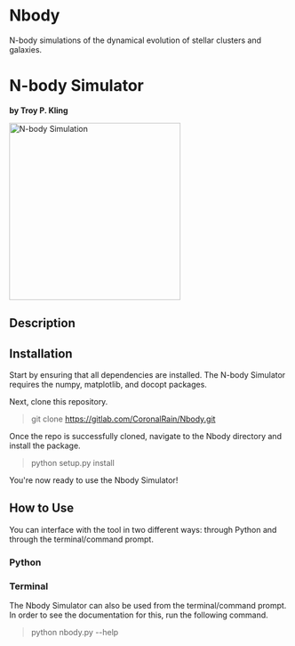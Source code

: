 # Nbody
N-body simulations of the dynamical evolution of stellar clusters and galaxies.

# N-body Simulator

**by Troy P. Kling**

<img src="http://troykling.com/files/clusters.png" alt="N-body Simulation" width="308" height="318">

## Description



## Installation

Start by ensuring that all dependencies are installed. The N-body Simulator requires the numpy, matplotlib, and docopt packages.

Next, clone this repository.

> git clone https://gitlab.com/CoronalRain/Nbody.git

Once the repo is successfully cloned, navigate to the Nbody directory and install the package.

> python setup.py install

You're now ready to use the Nbody Simulator!

## How to Use

You can interface with the tool in two different ways: through Python and through the terminal/command prompt.

### Python



### Terminal

The Nbody Simulator can also be used from the terminal/command prompt. In order to see the documentation for this, run the following command.

> python nbody.py --help